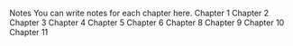 Notes
You can write notes for each chapter here.
Chapter 1
Chapter 2
Chapter 3
Chapter 4
Chapter 5
Chapter 6
Chapter 8
Chapter 9
Chapter 10
Chapter 11
